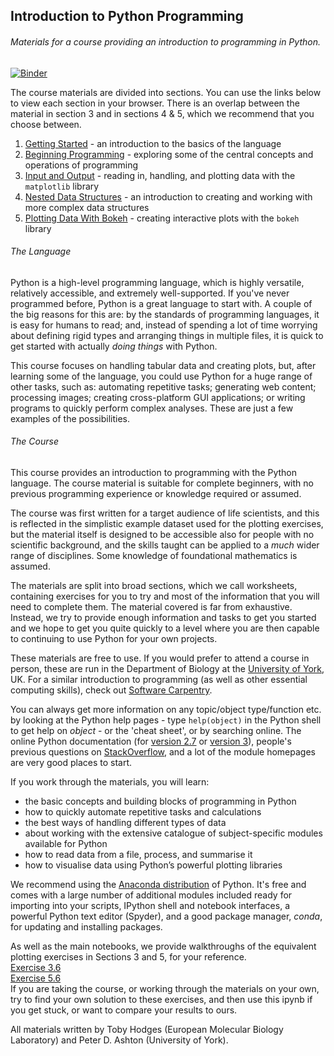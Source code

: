 ## Introduction to Python Programming
###### Materials for a course providing an introduction to programming in Python.

[![Binder](http://mybinder.org/badge.svg)](http://mybinder.org/repo/tobyhodges/ITPP)

The course materials are divided into sections. You can use the links below to view each section in your browser. There is an overlap between the material in section 3 and in sections 4 & 5, which we recommend that you choose between. 

1. [Getting Started](http://nbviewer.ipython.org/github/tobyhodges/ITPP/blob/v2/1_GettingStarted.ipynb) - an introduction to the basics of the language
2. [Beginning Programming](http://nbviewer.ipython.org/github/tobyhodges/ITPP/blob/v2/2_BeginningProgramming.ipynb) - exploring some of the central concepts and operations of programming
3. [Input and Output](http://nbviewer.ipython.org/github/tobyhodges/ITPP/blob/v2/3_InputAndOutputMPL.ipynb) - reading in, handling, and plotting data with the `matplotlib` library
4. [Nested Data Structures](http://nbviewer.ipython.org/github/tobyhodges/ITPP/blob/v2/4_NestedDataStructures.ipynb) - an introduction to creating and working with more complex data structures
5. [Plotting Data With Bokeh](http://nbviewer.ipython.org/github/tobyhodges/ITPP/blob/v2/5_PlottingDataWithBokeh.ipynb) - creating interactive plots with the `bokeh` library

###### The Language
Python is a high-level programming language, which is highly versatile, relatively accessible, and extremely well-supported. If you've never programmed before, Python is a great language to start with. A couple of the big reasons for this are: by the standards of programming languages, it is easy for humans to read; and, instead of spending a lot of time worrying about defining rigid types and arranging things in multiple files, it is quick to get started with actually _doing things_ with Python. 

This course focuses on handling tabular data and creating plots, but, after learning some of the language, you could use Python for a huge range of other tasks, such as: automating repetitive tasks; generating web content; processing images; creating cross-platform GUI applications; or writing programs to quickly perform complex analyses. These are just a few examples of the possibilities. 

###### The Course
This course provides an introduction to programming with the Python language. The course material is suitable for complete beginners, with no previous programming experience or knowledge required or assumed.  

The course was first written for a target audience of life scientists, and this is reflected in the simplistic example dataset used for the plotting exercises, but the material itself is designed to be accessible also for people with no scientific background, and the skills taught can be applied to a _much_ wider range of disciplines. Some knowledge of foundational mathematics is assumed.

The materials are split into broad sections, which we call worksheets, containing exercises for you to try and most of the information that you will need to complete them. The material covered is far from exhaustive. Instead, we try to provide enough information and tasks to get you started and we hope to get you quite quickly to a level where you are then capable to continuing to use Python for your own projects.

These materials are free to use. If you would prefer to attend a course in person, these are run in the Department of Biology at the [University of York](http://www.york.ac.uk/biology/technology-facility/bioinformatics/bi-tf-courses/), UK. For a similar introduction to programming (as well as other essential computing skills), check out [Software Carpentry](http://software-carpentry.org).

You can always get more information on any topic/object type/function etc. by looking at the Python help pages - type `help(object)` in the Python shell to get help on _object_ - or the 'cheat sheet', or by searching online. The online Python documentation (for [version 2.7](https://docs.python.org/2/) or [version 3](https://docs.python.org/3/)), people's previous questions on [StackOverflow](http://stackoverflow.com), and a lot of the module homepages are very good places to start.  

If you work through the materials, you will learn:
* the basic concepts and building blocks of programming in Python
* how to quickly automate repetitive tasks and calculations
* the best ways of handling different types of data
* about working with the extensive catalogue of subject-specific modules available for Python
* how to read data from a file, process, and summarise it
* how to visualise data using Python’s powerful plotting libraries

We recommend using the [Anaconda distribution](https://store.continuum.io/cshop/anaconda/) of Python. It's free and comes with a large number of additional modules included ready for importing into your scripts, IPython shell and notebook interfaces, a powerful Python text editor (Spyder), and a good package manager, _conda_, for updating and installing packages.   

As well as the main notebooks, we provide walkthroughs of the equivalent plotting exercises in Sections 3 and 5, for your reference.  
[Exercise 3.6](http://nbviewer.ipython.org/github/tobyhodges/ITPP/blob/v2/Exercise3_6WalkthroughMPL.ipynb)  
[Exercise 5.6](http://nbviewer.ipython.org/github/tobyhodges/ITPP/blob/v2/Exercise5_6WalkthroughBokeh.ipynb)  
If you are taking the course, or working through the materials on your own, try to find your own solution to these exercises, and then use this ipynb if you get stuck, or want to compare your results to ours.

All materials written by Toby Hodges (European Molecular Biology Laboratory) and Peter D. Ashton (University of York).
